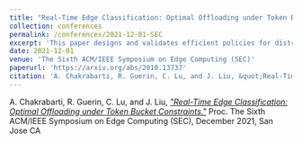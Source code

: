 ```yaml
---
title: "Real-Time Edge Classification: Optimal Offloading under Token Bucket Constraints"
collection: conferences
permalink: /conferences/2021-12-01-SEC
excerpt: 'This paper designs and validates efficient policies for distributing classification decisions between local devices and more powerful and accurate edge servers'
date: 2021-12-01
venue: 'The Sixth ACM/IEEE Symposium on Edge Computing (SEC)'
paperurl: 'https://arxiv.org/abs/2010.13737'
citation: 'A. Chakrabarti, R. Guerin, C. Lu, and J. Liu, &quot;Real-Time Edge Classification: Optimal Offloading under Token Bucket Constraints.&quot; Proc. The Sixth ACM/IEEE Symposium on Edge Computing (SEC), December 2021, San Jose CA'
---
```


A. Chakrabarti, R. Guerin, C. Lu, and J. Liu, [*"Real-Time Edge Classification: Optimal Offloading under Token Bucket Constraints."*](https://arxiv.org/abs/2010.13737) 
 Proc. The Sixth ACM/IEEE Symposium on Edge Computing (SEC), December 2021, San Jose CA
